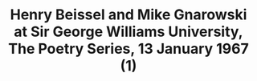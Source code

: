 ---
layout: manifest
title: Henry Beissel and Mike Gnarowski at Sir George Williams University, The Poetry
  Series, 13 January 1967 (1)
manifest_name: henry-beissel-and-mike-gnarowski-at-sir-george-williams-university-the-poetry-series-13-january-1967-1-

---